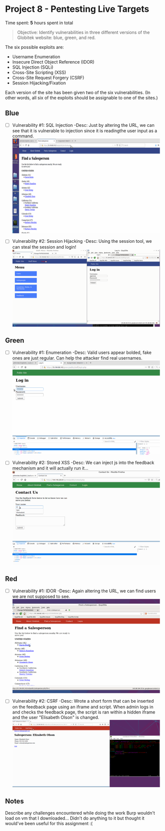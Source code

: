 # Project 8 - Pentesting Live Targets

Time spent: **5** hours spent in total

> Objective: Identify vulnerabilities in three different versions of the Globitek website: blue, green, and red.

The six possible exploits are:
* Username Enumeration
* Insecure Direct Object Reference (IDOR)
* SQL Injection (SQLi)
* Cross-Site Scripting (XSS)
* Cross-Site Request Forgery (CSRF)
* Session Hijacking/Fixation

Each version of the site has been given two of the six vulnerabilities. (In other words, all six of the exploits should be assignable to one of the sites.)

## Blue

- [ ] Vulnerability #1: SQL Injection
    -Desc: Just by altering the URL, we can see that it is vulnerable to injection since it is readingthe user input as a command.
![](week8Gif/blue1.gif)

- [ ] Vulnerability #2: Session Hijacking
    -Desc: Using the session tool, we can steal the session and login!
![](week8Gif/blue2.gif)

## Green

- [ ] Vulnerability #1: Enumeration
    -Desc: Valid users appear bolded, fake ones are just regular. Can help the attacker find real usernames.
![](week8Gif/green1.gif)

- [ ] Vulnerability #2: Stored XSS
    -Desc: We can inject js into the feedback mechanism and it will actually run it...
![](week8Gif/green2.gif)

## Red

- [ ] Vulnerability #1: IDOR
    -Desc: Again altering the URL, we can find users we are not supposed to see.
![](week8Gif/red1.gif)

- [ ] Vulnerability #2: CSRF
    -Desc: Wrote a short form that can be inserted on the feedback page using an iframe and script. When admin logs in and checks the feedback page, the script is ran within a hidden iframe and the user "Elisabeth Olson" is changed.
![](week8Gif/red2.gif)

## Notes

Describe any challenges encountered while doing the work
Burp wouldn't load on vm that I downloaded... Didn't do anything to it but thought it would've been useful for this assignment :(
